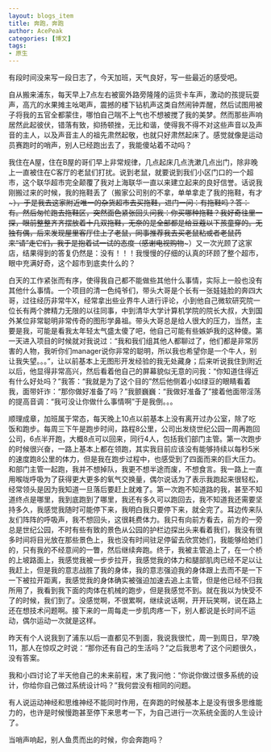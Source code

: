 ```yaml
---
layout: blogs_item
title: 奔跑，奔跑
author: AcePeak
categories: [博文]
tags: 
- 原生
---
```


有段时间没来写一段日志了，今天加班，天气良好，写一些最近的感受吧。

自从搬来浦东，每天早上7点左右被窗外路旁隆隆的运货卡车声，激动的孩提玩耍声，高亢的水果摊主吆喝声，震撼的楼下钻机声这类自然闹钟弄醒，然后试图用被子将我的五官全都蒙住，哪怕自己喘不上气也不想被搅了我的美梦。然而那些声响居然此起彼伏，错落有致，抑扬顿挫，无比和谐，使得我不得不对这些声音以及声音的主人，以及声音主人的祖先肃然起敬，也就只好肃然起床了。感觉就像是运动员赛跑时的哨声，别人已经跑出去了，我能傻站着不动吗？

我住在A屋，住在B屋的哥们早上非常规律，几点起床几点洗漱几点出门，除非晚上一直被住在C客厅的老鼠们打扰。说到老鼠，就要说到我们小区门口的一个超市，这个联华超市完全颠覆了我对上海联华一直以来建立起来的良好信誉。话说我刚搬过来的时候，我的拖鞋丢了（搬家公司别的不拿，单单拿走了我的拖鞋，有才~~~），于是我去这家附近唯一的杂货超市去买拖鞋，进门一问：有拖鞋吗？答：有。然后匆忙跑去拖鞋区，突然面色紧张回头问我：你买哪种拖鞋？我好奇往里一探，眼前整整齐齐摆放着十几双拖鞋，无奈的是全部都是给豆蔻以下孩童穿的。无独有偶，后来发现屋里客厅住上了老鼠，同事推荐我去买老鼠粘或者老鼠药来“请”走它们，我于是抱着试一试的态度（感谢电视购物~~~）又一次光顾了这家店，结果得到的答复仍然是：没有！！！我慢慢的仔细的认真的环顾了整个超市，眼中充满好奇，这个超市到底卖什么的？

白天的工作紧张而有序，使得我自己都不能做些其他什么事情，实际上一般也没有其他什么事情。一个项目的清一色纯爷们，带头大哥是个长有一张娃娃脸的奔四大哥，过往经历非常牛X，经常拿出些业界牛人进行评论，小到他自己微软研究院一位长有两个脾精力无限的以往同事，中到清华大学计算机学院的院长大叔，大到国外某位非常聪明非常传奇的图形学鼻祖。带头大哥总是给人很大的压力，当然，主要是我，可能是看我太年轻太气盛太傻了吧，他自己可能有些嫉妒我的这种傻。第一天进入项目的时候就对我说过：“我和我们组其他人都聊过了，他们都是非常厉害的人物，我听你们manager说你非常的聪明，所以我也希望你是一个牛人，别让我失望。。。”，让以前基本上无图形开发经验的我无处藏身；后来听说我住到附近以后，他显得非常高兴，然后看着他自己的屏幕貌似无意的问我：“你知道住得近有什么好处吗？”我答：“我就是为了这个目的”然后他侧着小如绿豆的眼睛看着我，面带奸诈：“那你做好准备了吗？”我颤巍巍：“我做好准备了”接着他面带淫荡的提高音调：“我可没让你做什么事情啊”于是我倒。。。

顺理成章，加班属于常态，每天晚上10点以前基本上没有离开过办公室，除了吃饭和跑步。每周三下午是跑步时间，路程8公里，公司出发绕世纪公园一周再跑回公司，6点半开跑，大概8点可以回来，同行4人，包括我们部门主管。第一次跑步的时候很兴奋，一路上基本上都在领跑，其实我目前应该没有能够持续以每秒5米的速度跑8公里的体力，但是我在跑步过程中，也感受到了四面而来的巨大压力。和部门主管一起跑，我并不想掉队，我更不想半途而废，不想食言。我一路上一直用喉咙呼吸为了获得更大更多的氧气交换量，偶尔说话为了表示我跑起来很轻松，经常领头是因为我知道一旦落后要赶上就难了。第一次跑不知道路的我，甚至不知道终点是哪里，我到底跑到了哪里，我还有多久可以跑回去，我不知道我还需要坚持多久，我感觉我随时可能停下来，我明白我只要停下来，就全完了。耳边传来队友们阵阵的呼吸声，我不想回头，这很耗费体力。我只有向前方看去，前方的一旁总是世纪公园，不时有些有致的景色从公园的护栏边探出头来看着我们，我没有很多时间将目光放在那些景色上，我也没有时间驻足停留去欣赏她们，我能够给她们的，只有我的不经意间的一瞥，然后继续奔跑。终于，我被主管追上了，在一个桥的上坡路面上，我感觉我被一步步拉开，我感觉我的体力和腿部肌肉已经不足以让我赶上，但是我的意志战胜了我的身体，我的意志强迫我的身体跟上去而不是一下一下被拉开距离，我感觉我的身体确实被强迫加速去追上主管，但是他已经不归我所用了，我看到我下面的肉体在机械的跑步，但是我感觉不到。就在我以为快受不了的时候，我们到了。没感觉啊，不很累啊，继续说话啊，开开玩笑啊，说在路上还在想技术问题啊。接下来的一周每走一步肌肉疼一下，别人都说是长时间不运动，偶尔运动一次就是这样。

昨天有个人说我到了浦东以后一直都见不到面，我说我很忙，周一到周日，早7晚11，那人在惊叹之时说：“那你还有自己的生活吗？”之后我思考了这个问题很久，没有答案。

我和小四讨论了半天他自己的未来前程，末了我问他：“你说你做过很多系统的设计，你给你自己做过系统设计吗？”我何尝没有相同的问题。

有人说运动神经和思维神经不能同时作用，在奔跑的时候基本上是没有很多思维能力的，也许是时候慢跑甚至停下来思考一下，为自己进行一次系统全面的人生设计了。

当哨声响起，别人鱼贯而出的时候，你会奔跑吗？
